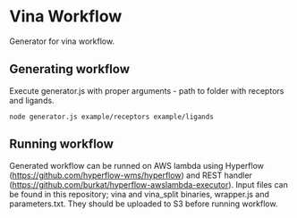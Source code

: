 # Vina Workflow
Generator for vina workflow.

## Generating workflow

Execute generator.js with proper arguments - path to folder with receptors and ligands.

```
node generator.js example/receptors example/ligands
```

## Running workflow
Generated workflow can be runned on AWS lambda using Hyperflow (https://github.com/hyperflow-wms/hyperflow) and REST handler (https://github.com/burkat/hyperflow-awslambda-executor).
Input files can be found in this repository; vina and vina_split binaries, wrapper.js and parameters.txt. They should be uploaded to S3 before running workflow.